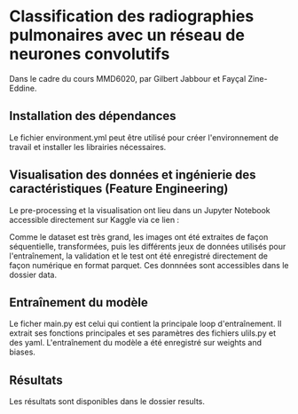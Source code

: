 # Classification des radiographies pulmonaires avec un réseau de neurones convolutifs
Dans le cadre du cours MMD6020, par Gilbert Jabbour et Fayçal Zine-Eddine.

## Installation des dépendances
Le fichier environment.yml peut être utilisé pour créer l'environnement de travail et installer les librairies nécessaires.

## Visualisation des données et ingénierie des caractéristiques (Feature Engineering)
Le pre-processing et la visualisation ont lieu dans un Jupyter Notebook accessible directement sur Kaggle via ce lien : 

Comme le dataset est très grand, les images ont été extraites de façon séquentielle, transformées, puis les différents jeux de données utilisés pour l'entraînement, la validation et le test ont été enregistré directement de façon numérique en format parquet. Ces donnnées sont accessibles dans le dossier data.

## Entraînement du modèle
Le ficher main.py est celui qui contient la principale loop d'entraînement. Il extrait ses fonctions principales et ses paramètres des fichiers ulils.py et des yaml.
L'entraînement du modèle a été enregistré sur weights and biases. 

## Résultats
Les résultats sont disponibles dans le dossier results.
